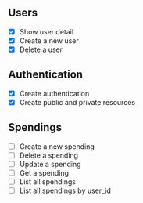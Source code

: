 ## Users

- [x] Show user detail
- [x] Create a new user
- [x] Delete a user

## Authentication

- [x] Create authentication
- [x] Create public and private resources

## Spendings

- [ ] Create a new spending
- [ ] Delete a spending
- [ ] Update a spending
- [ ] Get a spending
- [ ] List all spendings
- [ ] List all spendings by user_id
